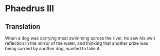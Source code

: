 # Phaedrus III

## Translation

When a dog was carrying meat swimming across the river, he saw his own reflection in the mirror of the water, and thinking that another prize was being carried by another dog, wanted to take it. 